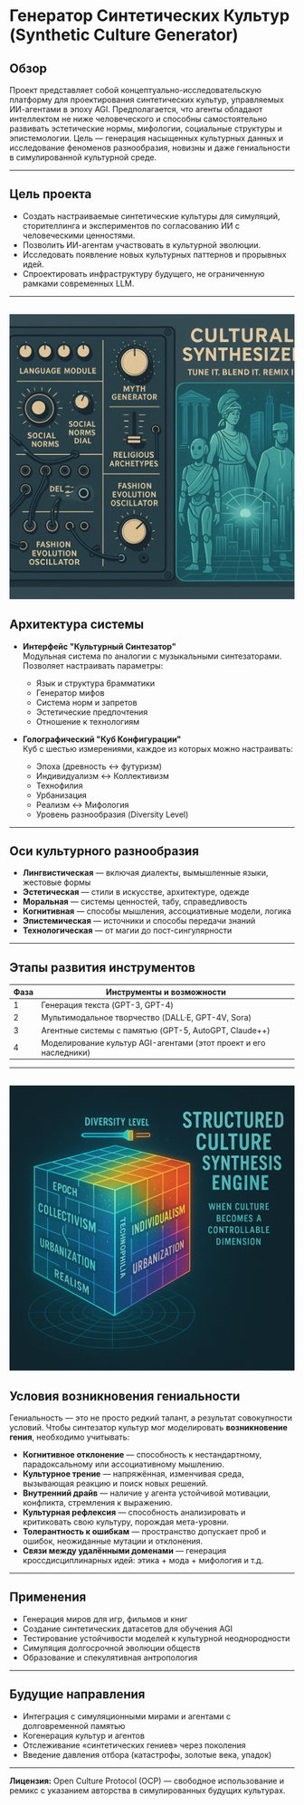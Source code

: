 # Генератор Синтетических Культур (Synthetic Culture Generator)

## Обзор

Проект представляет собой концептуально-исследовательскую платформу для проектирования синтетических культур, управляемых ИИ-агентами в эпоху AGI. Предполагается, что агенты обладают интеллектом не ниже человеческого и способны самостоятельно развивать эстетические нормы, мифологии, социальные структуры и эпистемологии. Цель — генерация насыщенных культурных данных и исследование феноменов разнообразия, новизны и даже гениальности в симулированной культурной среде.

---

## Цель проекта

- Создать настраиваемые синтетические культуры для симуляций, сторителлинга и экспериментов по согласованию ИИ с человеческими ценностями.
- Позволить ИИ-агентам участвовать в культурной эволюции.
- Исследовать появление новых культурных паттернов и прорывных идей.
- Спроектировать инфраструктуру будущего, не ограниченную рамками современных LLM.

---
<br><img src="https://github.com/QuasiIdeas/BunchOfQuasiIdeas/blob/main/images/culture_synt1.png" alt="График" width="600">



## Архитектура системы

- **Интерфейс "Культурный Синтезатор"**  
  Модульная система по аналогии с музыкальными синтезаторами. Позволяет настраивать параметры:
  - Язык и структура 6рамматики  
  - Генератор мифов  
  - Система норм и запретов  
  - Эстетические предпочтения  
  - Отношение к технологиям  

- **Голографический "Куб Конфигурации"**  
  Куб с шестью измерениями, каждое из которых можно настраивать:
  - Эпоха (древность ↔ футуризм)  
  - Индивидуализм ↔ Коллективизм  
  - Технофилия  
  - Урбанизация  
  - Реализм ↔ Мифология  
  - Уровень разнообразия (Diversity Level)

---

## Оси культурного разнообразия

- **Лингвистическая** — включая диалекты, вымышленные языки, жестовые формы  
- **Эстетическая** — стили в искусстве, архитектуре, одежде  
- **Моральная** — системы ценностей, табу, справедливость  
- **Когнитивная** — способы мышления, ассоциативные модели, логика  
- **Эпистемическая** — источники и способы передачи знаний  
- **Технологическая** — от магии до пост-сингулярности

---

## Этапы развития инструментов

| Фаза | Инструменты и возможности |
|------|----------------------------|
| 1 | Генерация текста (GPT-3, GPT-4) |
| 2 | Мультимодальное творчество (DALL·E, GPT-4V, Sora) |
| 3 | Агентные системы с памятью (GPT-5, AutoGPT, Claude++) |
| 4 | Моделирование культур AGI-агентами (этот проект и его наследники) |

---
<br><img src="https://github.com/QuasiIdeas/BunchOfQuasiIdeas/blob/main/images/culture_synt2.png" alt="График" width="600">

## Условия возникновения гениальности

Гениальность — это не просто редкий талант, а результат совокупности условий. Чтобы синтезатор культур мог моделировать **возникновение гения**, необходимо учитывать:

- **Когнитивное отклонение** — способность к нестандартному, парадоксальному или ассоциативному мышлению.
- **Культурное трение** — напряжённая, изменчивая среда, вызывающая реакцию и поиск новых решений.
- **Внутренний драйв** — наличие у агента устойчивой мотивации, конфликта, стремления к выражению.
- **Культурная рефлексия** — способность анализировать и критиковать свою культуру, порождая мета-уровни.
- **Толерантность к ошибкам** — пространство допускает проб и ошибок, неожиданные мутации и отклонения.
- **Связи между удалёнными доменами** — генерация кроссдисциплинарных идей: этика + мода + мифология и т.д.

---

## Применения

- Генерация миров для игр, фильмов и книг  
- Создание синтетических датасетов для обучения AGI  
- Тестирование устойчивости моделей к культурной неоднородности  
- Симуляция долгосрочной эволюции обществ  
- Образование и спекулятивная антропология

---

## Будущие направления

- Интеграция с симуляционными мирами и агентами с долговременной памятью  
- Когенерация культур и агентов  
- Отслеживание «синтетических гениев» через поколения  
- Введение давления отбора (катастрофы, золотые века, упадок)

---

**Лицензия:** Open Culture Protocol (OCP) — свободное использование и ремикс с указанием авторства в симулированных будущих культурах.
